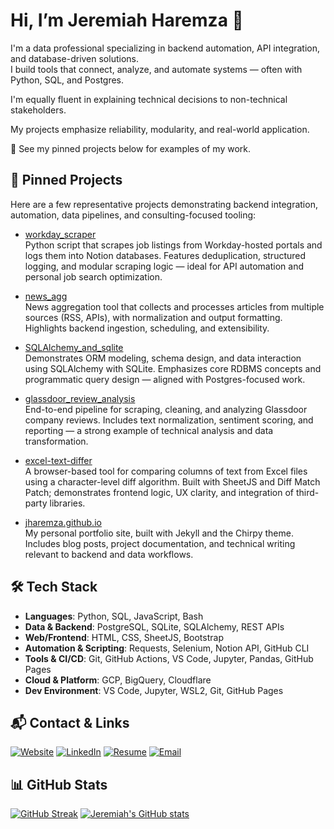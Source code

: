 # Hi, I’m Jeremiah Haremza 👋

I'm a data professional specializing in backend automation, API integration, and database-driven solutions.  
I build tools that connect, analyze, and automate systems — often with Python, SQL, and Postgres.  

I'm equally fluent in explaining technical decisions to non-technical stakeholders.

My projects emphasize reliability, modularity, and real-world application.

🔧 See my pinned projects below for examples of my work.

## 📌 Pinned Projects
Here are a few representative projects demonstrating backend integration, automation, data pipelines, and consulting-focused tooling:

- [workday_scraper](https://github.com/jharemza/workday_scraper)<br>
  Python script that scrapes job listings from Workday-hosted portals and logs them into Notion databases. Features deduplication, structured logging, and modular scraping logic — ideal for API automation and personal job search optimization.
  
- [news_agg](https://github.com/jharemza/news_agg)<br>
  News aggregation tool that collects and processes articles from multiple sources (RSS, APIs), with normalization and output formatting. Highlights backend ingestion, scheduling, and extensibility.
  
- [SQLAlchemy_and_sqlite](https://github.com/jharemza/SQLAlchemy_and_sqlite)<br>
  Demonstrates ORM modeling, schema design, and data interaction using SQLAlchemy with SQLite. Emphasizes core RDBMS concepts and programmatic query design — aligned with Postgres-focused work.
  
- [glassdoor_review_analysis](https://github.com/jharemza/glassdoor_review_analysis)<br>
  End-to-end pipeline for scraping, cleaning, and analyzing Glassdoor company reviews. Includes text normalization, sentiment scoring, and reporting — a strong example of technical analysis and data transformation.
  
- [excel-text-differ](https://github.com/jharemza/excel-text-differ)<br>
  A browser-based tool for comparing columns of text from Excel files using a character-level diff algorithm. Built with SheetJS and Diff Match Patch; demonstrates frontend logic, UX clarity, and integration of third-party libraries.
  
- [jharemza.github.io](https://github.com/jharemza/jharemza.github.io)<br>
  My personal portfolio site, built with Jekyll and the Chirpy theme. Includes blog posts, project documentation, and technical writing relevant to backend and data workflows.

## 🛠️ Tech Stack

- **Languages**: Python, SQL, JavaScript, Bash
- **Data & Backend**: PostgreSQL, SQLite, SQLAlchemy, REST APIs
- **Web/Frontend**: HTML, CSS, SheetJS, Bootstrap
- **Automation & Scripting**: Requests, Selenium, Notion API, GitHub CLI
- **Tools & CI/CD**: Git, GitHub Actions, VS Code, Jupyter, Pandas, GitHub Pages
- **Cloud & Platform**: GCP, BigQuery, Cloudflare
- **Dev Environment**: VS Code, Jupyter, WSL2, Git, GitHub Pages

## 📬 Contact & Links

[![Website](https://img.shields.io/badge/-jeremiahharemza.com-000?&logo=google-chrome&logoColor=white)](https://jeremiahharemza.com)
[![LinkedIn](https://img.shields.io/badge/-LinkedIn-0A66C2?logo=linkedin&logoColor=white)](https://www.linkedin.com/in/YOUR-USERNAME)
[![Resume](https://img.shields.io/badge/-Resume-4B5563?style=flat&logo=read-the-docs&logoColor=white)](https://jeremiahharemza.com/resume.pdf)
[![Email](https://img.shields.io/badge/-Email-D14836?logo=gmail&logoColor=white)](mailto:jeremiah.haremza@gmail.com)

## 📊 GitHub Stats

[![GitHub Streak](https://github-readme-streak-stats.herokuapp.com?user=jharemza&theme=dark&hide_title=true)](https://git.io/streak-stats)
[![Jeremiah's GitHub stats](https://github-readme-stats.vercel.app/api?username=jharemza&show_icons=true&theme=github_dark&hide_title=true)](https://github.com/anuraghazra/github-readme-stats)


<!--
**jharemza/jharemza** is a ✨ _special_ ✨ repository because its `README.md` (this file) appears on your GitHub profile.

Here are some ideas to get you started:

- 🔭 I’m currently working on ...
- 🌱 I’m currently learning ...
- 👯 I’m looking to collaborate on ...
- 🤔 I’m looking for help with ...
- 💬 Ask me about ...
- 📫 How to reach me: ...
- 😄 Pronouns: ...
- ⚡ Fun fact: ...
-->
